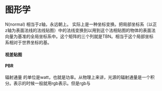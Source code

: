# 图形学
N(normal) 相当于z轴，永远朝上。
实际上是一种坐标变换。把局部坐标系（以正z轴为表面法线的法线贴图）中的法线变换到以用到这个法相贴图的物体的表面法向量为基准的全局坐标系中。这个矩阵的三个列就是TBN。相当于这个局部坐标系相对于世界坐标的基。
#### 视差贴图

#### PBR

辐射通量 的单位是watt，也就是功率。从物理上来讲，光源的辐射通量是一个积分。表示的时候一般就用rgb表示。但是rgb与

